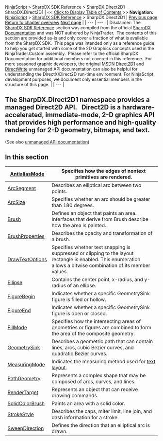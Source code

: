 ﻿
NinjaScript > SharpDX SDK Reference > SharpDX.Direct2D1
SharpDX.Direct2D1
| << [Click to Display Table of Contents](sharpdx_direct2d1.md) >> **Navigation:**     [NinjaScript](ninjascript-1.md) > [SharpDX SDK Reference](sharpdx_sdk_reference-1.md) > SharpDX.Direct2D1 | [Previous page](sharpdx_vector2-1.md) [Return to chapter overview](sharpdx_sdk_reference-1.md) [Next page](sharpdx_direct2d1_antialiasmode-1.md) |
| --- | --- |
| Disclaimer: The [SharpDX SDK Reference](sharpdx_sdk_reference-1.md) section was compiled from the official [SharpDX Documentation](http://sharpdx.org/) and was NOT authored by NinjaTrader.  The contents of this section are provided as-is and only cover a fraction of what is available from the SharpDX SDK.  This page was intended only as a reference guide to help you get started with some of the 2D Graphics concepts used in the NinjaTrader.Custom assembly.  Please refer to the official SharpDX Documentation for additional members not covered in this reference.  For more seasoned graphic developers, the original MSDN [Direct2D1](https://msdn.microsoft.com/en-us/library/windows/desktop/dd370990.aspx) and [DirectWrite](https://msdn.microsoft.com/en-us/library/windows/desktop/dd368038.aspx) unmanaged API documentation can also be helpful for understanding the DirectX/Direct2D run-time environment. For NinjaScript development purposes, we document only essential members in the structure of this page. |
| --- |

## 
## 
## The SharpDX.Direct2D1 namespace provides a managed Direct2D API.   Direct2D is a hardware-accelerated, immediate-mode, 2-D graphics API that provides high performance and high-quality rendering for 2-D geometry, bitmaps, and text.
(See also [unmanaged API documentation](http://msdn.microsoft.com/en-us/library/dd370990.aspx))
## 
## 
## In this section
| [AntialiasMode](sharpdx_direct2d1_antialiasmode-1.md) | Specifies how the edges of nontext primitives are rendered. |
| --- | --- |
| [ArcSegment](sharpdx_direct2d1_arcsegment-1.md) | Describes an elliptical arc between two points. |
| [ArcSize](sharpdx_direct2d1_arcsize-1.md) | Specifies whether an arc should be greater than 180 degrees. |
| [Brush](sharpdx_direct2d1_brush-1.md) | Defines an object that paints an area. Interfaces that derive from Brush describe how the area is painted. |
| [BrushProperties](sharpdx_direct2d1_brushproperties-1.md) | Describes the opacity and transformation of a brush. |
| [DrawTextOptions](sharpdx_direct2d1_drawtextoptions-1.md) | Specifies whether text snapping is suppressed or clipping to the layout rectangle is enabled. This enumeration allows a bitwise combination of its member values. |
| [Ellipse](sharpdx_direct2d1_ellipse-1.md) | Contains the center point, x-radius, and y-radius of an ellipse. |
| [FigureBegin](sharpdx_direct2d1_figurebegin-1.md) | Indicates whether a specific GeometrySink figure is filled or hollow. |
| [FigureEnd](sharpdx_direct2d1_figureend-1.md) | Indicates whether a specific GeometrySink figure is open or closed. |
| [FillMode](sharpdx_direct2d1_fillmode-1.md) | Specifies how the intersecting areas of geometries or figures are combined to form the area of the composite geometry. |
| [GeometrySink](sharpdx_direct2d1_geometrysink-1.md) | Describes a geometric path that can contain lines, arcs, cubic Bezier curves, and quadratic Bezier curves. |
| [MeasuringMode](sharpdx_direct2d1_measuringmode-1.md) | Indicates the measuring method used for [text layout](sharpdx_directwrite_textlayout-1.md). |
| [PathGeometry](sharpdx_direct2d1_pathgeometry-1.md) | Represents a complex shape that may be composed of arcs, curves, and lines. |
| [RenderTarget](sharpdx_direct2d1_rendertarget-1.md) | Represents an object that can receive drawing commands. |
| [SolidColorBrush](sharpdx_direct2d1_solidcolorbrush-1.md) | Paints an area with a solid color. |
| [StrokeStyle](sharpdx_direct2d1_strokestyle-1.md) | Describes the caps, miter limit, line join, and dash information for a stroke. |
| [SweepDirection](sharpdx_direct2d1_sweepdirection-1.md) | Defines the direction that an elliptical arc is drawn. |
